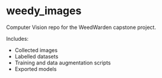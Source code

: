 # weedy_images
Computer Vision repo for the WeedWarden capstone project.

Includes:
- Collected images
- Labelled datasets
- Training and data augmentation scripts
- Exported models

